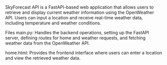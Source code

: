 SkyForecast API is a FastAPI-based web application that allows users to retrieve and display current weather information using the OpenWeather API. Users can input a location and receive real-time weather data, including temperature and weather conditions.

Files
main.py: Handles the backend operations, setting up the FastAPI server, defining routes for home and weather requests, and fetching weather data from the OpenWeather API.

home.html: Provides the frontend interface where users can enter a location and view the retrieved weather data.


